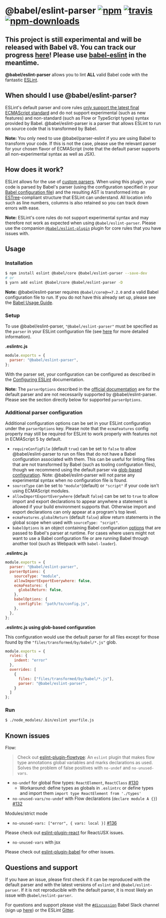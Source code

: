 # @babel/eslint-parser [![npm](https://img.shields.io/npm/v/@babel/eslint-parser.svg)](https://www.npmjs.com/package/@babel/eslint-parser) [![travis](https://img.shields.io/travis/babel/@babel/eslint-parser/master.svg)](https://travis-ci.org/babel/@babel/eslint-parser) [![npm-downloads](https://img.shields.io/npm/dm/@babel/eslint-parser.svg)](https://www.npmjs.com/package/@babel/eslint-parser)


## This project is still experimental and will be released with Babel v8. You can track our progress [here](https://github.com/babel/babel/issues/10752)! Please use [babel-eslint](https://github.com/babel/babel-eslint) in the meantime.

**@babel/eslint-parser** allows you to lint **ALL** valid Babel code with the fantastic
[ESLint](https://github.com/eslint/eslint).

## When should I use @babel/eslint-parser?

ESLint's default parser and core rules [only support the latest final ECMAScript standard](https://github.com/eslint/eslint/blob/a675c89573836adaf108a932696b061946abf1e6/README.md#what-about-experimental-features) and do not support experimental (such as new features) and non-standard (such as Flow or TypeScript types) syntax provided by Babel. @babel/eslint-parser is a parser that allows ESLint to run on source code that is transformed by Babel.

**Note:** You only need to use @babel/parser-eslint if you are using Babel to transform your code. If this is not the case, please use the relevant parser for your chosen flavor of ECMAScript (note that the default parser supports all non-experimental syntax as well as JSX).

## How does it work?

ESLint allows for the use of [custom parsers](https://eslint.org/docs/developer-guide/working-with-custom-parsers). When using this plugin, your code is parsed by Babel's parser (using the configuration specified in your [Babel configuration file](https://babeljs.io/docs/en/configuration)) and the resulting AST is
transformed into an [ESTree](https://github.com/estree/estree)-compliant structure that ESLint can understand. All location info such as line numbers,
columns is also retained so you can track down errors with ease.

**Note:** ESLint's core rules do not support experimental syntax and may therefore not work as expected when using `@babel/eslint-parser`. Please use the companion [`@babel/eslint-plugin`](https://github.com/babel/babel/tree/master/eslint/babel-eslint-plugin) plugin for core rules that you have issues with.

## Usage

### Installation

```sh
$ npm install eslint @babel/core @babel/eslint-parser --save-dev
# or
$ yarn add eslint @babel/core @babel/eslint-parser -D
```

**Note:** @babel/eslint-parser requires `@babel/core@>=7.2.0` and a valid Babel configuration file to run. If you do not have this already set up, please see the [Babel Usage Guide](https://babeljs.io/docs/en/usage).

### Setup

To use @babel/eslint-parser, `"@babel/eslint-parser"` must be specified as the `parser` in your ESLint configuration file (see [here](https://eslint.org/docs/user-guide/configuring#specifying-parser) for more detailed information).

**.eslintrc.js**

```js
module.exports = {
  parser: "@babel/eslint-parser",
};
```

With the parser set, your configuration can be configured as described in the [Configuring ESLint](https://eslint.org/docs/user-guide/configuring) documentation.

**Note:** The `parserOptions` described in the [official documentation](https://eslint.org/docs/user-guide/configuring#specifying-parser-options) are for the default parser and are not necessarily supported by @babel/eslint-parser. Please see the section directly below for supported `parserOptions`.

### Additional parser configuration

Additional configuration options can be set in your ESLint configuration under the `parserOptions` key. Please note that the `ecmaFeatures` config property may still be required for ESLint to work properly with features not in ECMAScript 5 by default.

- `requireConfigFile` (default `true`) can be set to `false` to allow @babel/eslint-parser to run on files that do not have a Babel configuration associated with them. This can be useful for linting files that are not transformed by Babel (such as tooling configuration files), though we recommend using the default parser via [glob-based configuration](https://eslint.org/docs/user-guide/configuring#configuration-based-on-glob-patterns). Note: @babel/eslint-parser will not parse any experimental syntax when no configuration file is found.
- `sourceType` can be set to `"module"`(default) or `"script"` if your code isn't using ECMAScript modules.
- `allowImportExportEverywhere` (default `false`) can be set to `true` to allow import and export declarations to appear anywhere a statement is allowed if your build environment supports that. Otherwise import and export declarations can only appear at a program's top level.
- `ecmaFeatures.globalReturn` (default `false`) allow return statements in the global scope when used with `sourceType: "script"`.
- `babelOptions` is an object containing Babel configuration [options](https://babeljs.io/docs/en/options) that are passed to Babel's parser at runtime.  For cases where users might not want to use a Babel configuration file or are running Babel through another tool (such as Webpack with `babel-loader`).

**.eslintrc.js**

```js
module.exports = {
  parser: "@babel/eslint-parser",
  parserOptions: {
    sourceType: "module",
    allowImportExportEverywhere: false,
    ecmaFeatures: {
      globalReturn: false,
    },
    babelOptions: {
      configFile: "path/to/config.js",
    },
  },
};
```

**.eslintrc.js using glob-based configuration**

This configuration would use the default parser for all files except for those found by the `"files/transformed/by/babel/*.js"` glob.

```js
module.exports = {
  rules: {
    indent: "error"
  },
  overrides: [
    {
      files: ["files/transformed/by/babel/*.js"],
      parser: "@babel/eslint-parser",
    }
  ]
};
```

### Run

```sh
$ ./node_modules/.bin/eslint yourfile.js
```

## Known issues

Flow:

> Check out [eslint-plugin-flowtype](https://github.com/gajus/eslint-plugin-flowtype): An `eslint` plugin that makes flow type annotations global variables and marks declarations as used. Solves the problem of false positives with `no-undef` and `no-unused-vars`.

- `no-undef` for global flow types: `ReactElement`, `ReactClass` [#130](https://github.com/babel/@babel/eslint-parser/issues/130#issuecomment-111215076)
  - Workaround: define types as globals in `.eslintrc` or define types and import them `import type ReactElement from './types'`
- `no-unused-vars/no-undef` with Flow declarations (`declare module A {}`) [#132](https://github.com/babel/@babel/eslint-parser/issues/132#issuecomment-112815926)

Modules/strict mode

- `no-unused-vars: ["error", { vars: local }]` [#136](https://github.com/babel/@babel/eslint-parser/issues/136)

Please check out [eslint-plugin-react](https://github.com/yannickcr/eslint-plugin-react) for React/JSX issues.

- `no-unused-vars` with jsx

Please check out [eslint-plugin-babel](https://github.com/babel/eslint-plugin-babel) for other issues.

## Questions and support

If you have an issue, please first check if it can be reproduced with the default parser and with the latest versions of `eslint` and `@babel/eslint-parser`. If it is not reproducible with the default parser, it is most likely an issue with `@babel/eslint-parser`.

For questions and support please visit the [`#discussion`](https://babeljs.slack.com/messages/discussion/) Babel Slack channel (sign up [here](https://github.com/babel/notes/issues/38)) or the ESLint [Gitter](https://gitter.im/eslint/eslint).
